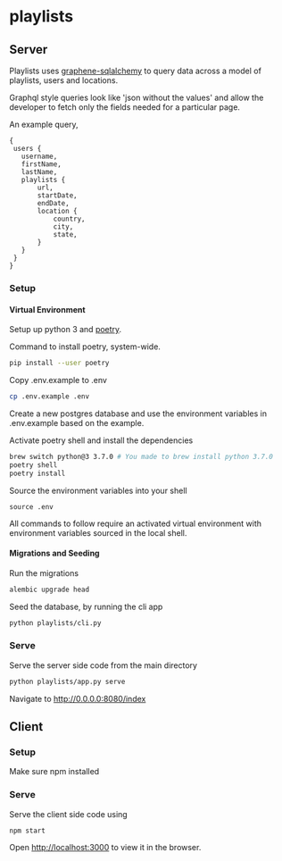 # playlists

## Server

Playlists uses [graphene-sqlalchemy] to query data across a model of playlists, users and locations.

Graphql style queries look like 'json without the values' and allow the developer to fetch only the fields needed for a particular page.

An example query,
```
{
 users {
   username,
   firstName,
   lastName,
   playlists {
       url,
       startDate,
       endDate,
       location {
           country,
           city,
           state,
       }
   }
 }
}
```

### Setup

#### Virtual Environment

Setup up python 3 and [poetry].

Command to install poetry, system-wide.

```bash
pip install --user poetry
```

Copy .env.example to .env

```bash
cp .env.example .env
```

Create a new postgres database and use the environment variables in .env.example based on the example.

Activate poetry shell and install the dependencies

```bash
brew switch python@3 3.7.0 # You made to brew install python 3.7.0
poetry shell
poetry install
```
Source the environment variables into your shell

`source .env`

All commands to follow require an activated virtual environment with environment variables sourced in the local shell.

#### Migrations and Seeding

Run the migrations

```bash
alembic upgrade head
```

Seed the database, by running the cli app

```bash
python playlists/cli.py
```

### Serve

Serve the server side code from the main directory

```bash
python playlists/app.py serve
```

Navigate to <http://0.0.0.0:8080/index>

## Client

### Setup

Make sure npm installed

### Serve

Serve the client side code using

`npm start`

Open <http://localhost:3000> to view it in the browser.

[graphene-sqlalchemy]: https://github.com/graphql-python/graphene-sqlalchemy
[poetry]: https://poetry.eustace.io/
